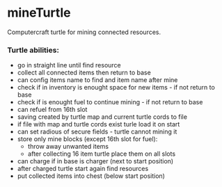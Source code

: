 # mineTurtle 
Computercraft turtle for mining connected resources.

### Turtle abilities:
- go in straight line until find resource
- collect all connected items then return to base
- can config items name to find and item name after mine
- check if in inventory is enought space for new items - if not return to base
- check if is enought fuel to continue mining - if not return to base
- can refuel from 16th slot
- saving created by turtle map and current turtle cords to file
- if file with map and turtle cords exist turle load it on start
- can set radious of secure fields - turtle cannot mining it
-  store only mine blocks (except 16th slot for fuel):
    - throw away unwanted items
    - after collecting 16 item turtle place them on all slots
- can charge if in base is charger (next to start position)
- after charged turtle start again find resources
- put collected items into chest (below start position)
